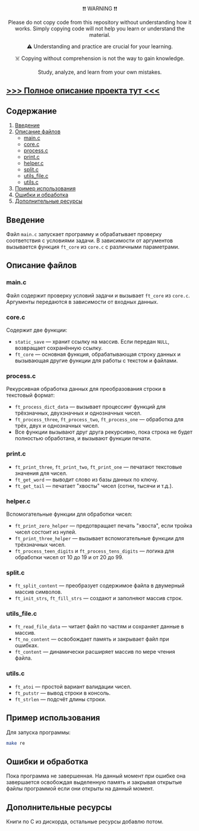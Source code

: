 <div align="center">
❗❗ WARNING ❗❗

Please do not copy code from this repository without understanding how it works. Simply copying code will not help you learn or understand the material.

⚠️ Understanding and practice are crucial for your learning.

☠️ Copying without comprehension is not the way to gain knowledge.

Study, analyze, and learn from your own mistakes.
</div>

## [>>> Полное описание проекта тут <<<](https://github.com/blackrainbowtest/42_Yerevan/blob/main/Rush02/README_FULL_INFO.md)


## Содержание
1. [Введение](#введение)
2. [Описание файлов](#описание-файлов)
   - [main.c](#mainc)
   - [core.c](#corec)
   - [process.c](#processc)
   - [print.c](#printc)
   - [helper.c](#helperc)
   - [split.c](#splitc)
   - [utils_file.c](#utils_filec)
   - [utils.c](#utilsc)
3. [Пример использования](#пример-использования)
4. [Ошибки и обработка](#ошибки-и-обработка)
5. [Дополнительные ресурсы](#дополнительные-ресурсы)

## Введение

Файл `main.c` запускает программу и обрабатывает проверку соответствия с условиями задачи. В зависимости от аргументов вызывается функция `ft_core` из `core.c` с различными параметрами.

## Описание файлов

### main.c

Файл содержит проверку условий задачи и вызывает `ft_core` из `core.c`. Аргументы передаются в зависимости от входных данных.

### core.c

Содержит две функции:

- `static_save` — хранит ссылку на массив. Если передан `NULL`, возвращает сохранённую ссылку.
- `ft_core` — основная функция, обрабатывающая строку данных и вызывающая другие функции для работы с текстом и файлами.

### process.c

Рекурсивная обработка данных для преобразования строки в текстовый формат:

- `ft_process_dict_data` — вызывает процессинг функций для трёхзначных, двухзначных и однозначных чисел.
- `ft_process_three`, `ft_process_two`, `ft_process_one` — обработка для трёх, двух и однозначных чисел.
- Все функции вызывают друг друга рекурсивно, пока строка не будет полностью обработана, и вызывают функции печати.

### print.c

- `ft_print_three`, `ft_print_two`, `ft_print_one` — печатают текстовые значения для чисел.
- `ft_get_word` — выводит слово из базы данных по ключу.
- `ft_get_tail` — печатает "хвосты" чисел (сотни, тысячи и т.д.).

### helper.c

Вспомогательные функции для обработки чисел:

- `ft_print_zero_helper` — предотвращает печать "хвоста", если тройка чисел состоит из нулей.
- `ft_print_three_helper` — вызывает вспомогательные функции для трёхзначных чисел.
- `ft_process_teen_digits` и `ft_process_tens_digits` — логика для обработки чисел от 10 до 19 и от 20 до 99.

### split.c

- `ft_split_content` — преобразует содержимое файла в двумерный массив символов.
- `ft_init_strs`, `ft_fill_strs` — создают и заполняют массив строк.

### utils_file.c

- `ft_read_file_data` — читает файл по частям и сохраняет данные в массив.
- `ft_no_content` — освобождает память и закрывает файл при ошибках.
- `ft_content` — динамически расширяет массив по мере чтения файла.

### utils.c

- `ft_atoi` — простой вариант валидации чисел.
- `ft_putstr` — вывод строки в консоль.
- `ft_strlen` — подсчёт длины строки.

## Пример использования

Для запуска программы:

```bash
make re
```

## Ошибки и обработка

Пока программа не завершенная. На данный момент при ошибке она завершается освобождая выделенную память и закрывая открытые файлы программой если они открыты на данный момент.

## Дополнительные ресурсы

Книги по C из дискорда, остальные ресурсы добавлю потом.